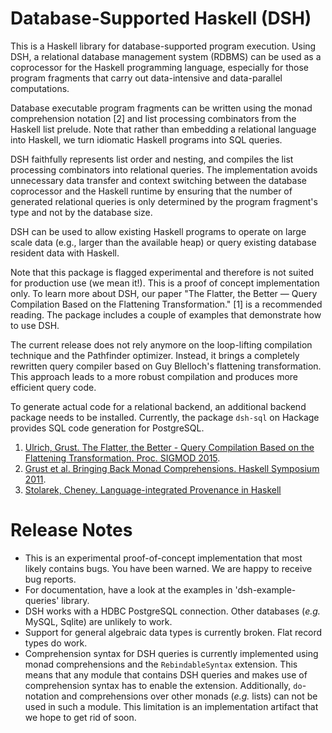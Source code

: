 # Database-Supported Haskell (DSH)

This is a Haskell library for database-supported program
execution. Using DSH, a relational database management system (RDBMS)
can be used as a coprocessor for the Haskell programming language,
especially for those program fragments that carry out data-intensive
and data-parallel computations.

Database executable program fragments can be written using the monad
comprehension notation [2] and list processing combinators from the
Haskell list prelude. Note that rather than embedding a relational
language into Haskell, we turn idiomatic Haskell programs into SQL
queries.

DSH faithfully represents list order and nesting, and compiles the
list processing combinators into relational queries. The
implementation avoids unnecessary data transfer and context switching
between the database coprocessor and the Haskell runtime by ensuring
that the number of generated relational queries is only determined by
the program fragment's type and not by the database size.

DSH can be used to allow existing Haskell programs to operate on large
scale data (e.g., larger than the available heap) or query existing
database resident data with Haskell.

Note that this package is flagged experimental and therefore is not
suited for production use (we mean it!). This is a proof of concept
implementation only. To learn more about DSH, our paper "The Flatter,
the Better — Query Compilation Based on the Flattening
Transformation." [1] is a recommended reading. The package includes a
couple of examples that demonstrate how to use DSH.

The current release does not rely anymore on the loop-lifting
compilation technique and the Pathfinder optimizer. Instead, it brings
a completely rewritten query compiler based on Guy Blelloch's
flattening transformation. This approach leads to a more robust
compilation and produces more efficient query code.

To generate actual code for a relational backend, an additional
backend package needs to be installed. Currently, the package
`dsh-sql` on Hackage provides SQL code generation for PostgreSQL.


1. [Ulrich, Grust. The Flatter, the Better - Query Compilation Based on the Flattening Transformation. Proc. SIGMOD 2015](http://db.inf.uni-tuebingen.de/publications/TheFlatter-theBetter-QueryCompilationBasedontheFlatteningTransformation.html).
2. [Grust et al. Bringing Back Monad Comprehensions. Haskell Symposium 2011](http://db.inf.uni-tuebingen.de/staticfiles/publications/haskell2011.pdf).
3. [Stolarek, Cheney. Language-integrated Provenance in Haskell](http://ics.p.lodz.pl/~stolarek/_media/pl:research:stolarek_cheney_language_integrated_provenance_in_haskell.pdf)

# Release Notes

* This is an experimental proof-of-concept implementation that most
  likely contains bugs. You have been warned. We are happy to receive
  bug reports.
* For documentation, have a look at the examples in 'dsh-example-queries'
  library.
* DSH works with a HDBC PostgreSQL connection. Other databases (*e.g.*
  MySQL, Sqlite) are unlikely to work.
* Support for general algebraic data types is currently broken. Flat
  record types do work.
* Comprehension syntax for DSH queries is currently implemented using
  monad comprehensions and the `RebindableSyntax` extension. This
  means that any module that contains DSH queries and makes use of
  comprehension syntax has to enable the extension. Additionally,
  `do`-notation and comprehensions over other monads (*e.g.* lists)
  can not be used in such a module. This limitation is an
  implementation artifact that we hope to get rid of soon.
